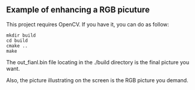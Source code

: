 ## Example of enhancing a RGB picuture

This project requires OpenCV. If you have it, you can do as follow:

```
mkdir build
cd build
cmake ..
make
```

The out_fianl.bin file locating in the ./build directory is the final picture you want.

Also, the picture illustrating on the screen is the RGB picture you demand.